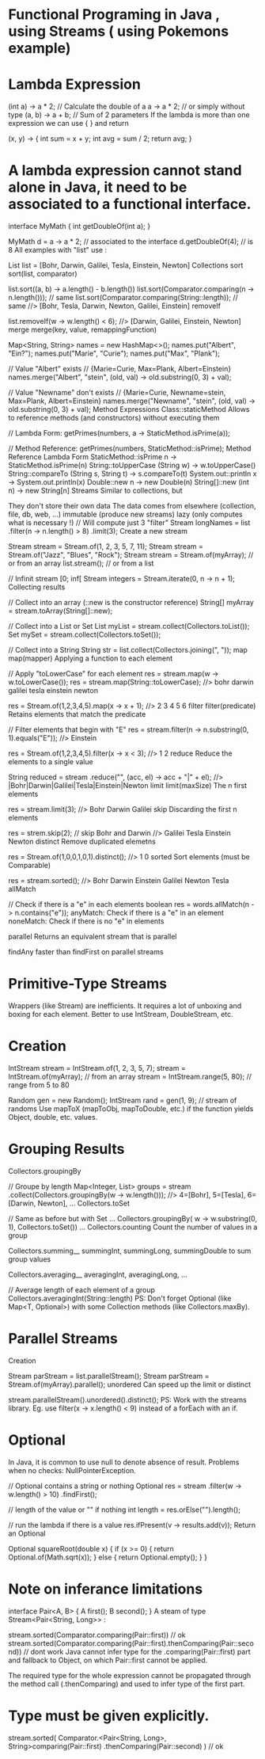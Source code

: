 # Functional Programing in Java , using Streams   ( using Pokemons  example)

# Lambda Expression
(int a) -> a * 2; // Calculate the double of a
a -> a * 2; // or simply without type
(a, b) -> a + b; // Sum of 2 parameters
If the lambda is more than one expression we can use { } and return

(x, y) -> {
	int sum = x + y;
	int avg = sum / 2;
	return avg;
}
 # A lambda expression cannot stand alone in Java, it need to be associated to a functional interface.

interface MyMath {
    int getDoubleOf(int a);
}
	
MyMath d = a -> a * 2; // associated to the interface
d.getDoubleOf(4); // is 8
All examples with "list" use :

List<String> list = [Bohr, Darwin, Galilei, Tesla, Einstein, Newton]
Collections
sort sort(list, comparator)

list.sort((a, b) -> a.length() - b.length())
list.sort(Comparator.comparing(n -> n.length())); // same
list.sort(Comparator.comparing(String::length)); // same
//> [Bohr, Tesla, Darwin, Newton, Galilei, Einstein]
removeIf

list.removeIf(w -> w.length() < 6);
//> [Darwin, Galilei, Einstein, Newton]
merge merge(key, value, remappingFunction)

Map<String, String> names = new HashMap<>();
names.put("Albert", "Ein?");
names.put("Marie", "Curie");
names.put("Max", "Plank");

// Value "Albert" exists
// {Marie=Curie, Max=Plank, Albert=Einstein}
names.merge("Albert", "stein", (old, val) -> old.substring(0, 3) + val);

// Value "Newname" don't exists
// {Marie=Curie, Newname=stein, Max=Plank, Albert=Einstein}
names.merge("Newname", "stein", (old, val) -> old.substring(0, 3) + val);
Method Expressions Class::staticMethod
Allows to reference methods (and constructors) without executing them

// Lambda Form:
getPrimes(numbers, a -> StaticMethod.isPrime(a));

// Method Reference:
getPrimes(numbers, StaticMethod::isPrime);
Method Reference	Lambda Form
StaticMethod::isPrime	n -> StaticMethod.isPrime(n)
String::toUpperCase	(String w) -> w.toUpperCase()
String::compareTo	(String s, String t) -> s.compareTo(t)
System.out::println	x -> System.out.println(x)
Double::new	n -> new Double(n)
String[]::new	(int n) -> new String[n]
Streams
Similar to collections, but

They don't store their own data
The data comes from elsewhere (collection, file, db, web, ...)
immutable (produce new streams)
lazy (only computes what is necessary !)
// Will compute just 3 "filter"
Stream<String> longNames = list
   .filter(n -> n.length() > 8)
   .limit(3);
Create a new stream

Stream<Integer> stream = Stream.of(1, 2, 3, 5, 7, 11);
Stream<String> stream = Stream.of("Jazz", "Blues", "Rock");
Stream<String> stream = Stream.of(myArray); // or from an array
list.stream(); // or from a list

// Infinit stream [0; inf[
Stream<Integer> integers = Stream.iterate(0, n -> n + 1);
Collecting results

// Collect into an array (::new is the constructor reference)
String[] myArray = stream.toArray(String[]::new);

// Collect into a List or Set
List<String> myList = stream.collect(Collectors.toList());
Set<String> mySet = stream.collect(Collectors.toSet());

// Collect into a String
String str = list.collect(Collectors.joining(", "));
map map(mapper)
Applying a function to each element

// Apply "toLowerCase" for each element
res = stream.map(w -> w.toLowerCase());
res = stream.map(String::toLowerCase);
//> bohr darwin galilei tesla einstein newton

res = Stream.of(1,2,3,4,5).map(x -> x + 1);
//> 2 3 4 5 6
filter filter(predicate)
Retains elements that match the predicate

// Filter elements that begin with "E"
res = stream.filter(n -> n.substring(0, 1).equals("E"));
//> Einstein

res = Stream.of(1,2,3,4,5).filter(x -> x < 3);
//> 1 2
reduce
Reduce the elements to a single value

String reduced = stream
	.reduce("", (acc, el) -> acc + "|" + el);
//> |Bohr|Darwin|Galilei|Tesla|Einstein|Newton
limit limit(maxSize) The n first elements

res = stream.limit(3);
//> Bohr Darwin Galilei
skip Discarding the first n elements

res = strem.skip(2); // skip Bohr and Darwin
//> Galilei Tesla Einstein Newton
distinct Remove duplicated elemetns

res = Stream.of(1,0,0,1,0,1).distinct();
//> 1 0
sorted Sort elements (must be Comparable)

res = stream.sorted();
//> Bohr Darwin Einstein Galilei Newton Tesla 
allMatch

// Check if there is a "e" in each elements
boolean res = words.allMatch(n -> n.contains("e"));
anyMatch: Check if there is a "e" in an element
noneMatch: Check if there is no "e" in elements

parallel Returns an equivalent stream that is parallel

findAny faster than findFirst on parallel streams

# Primitive-Type Streams
Wrappers (like Stream) are inefficients. It requires a lot of unboxing and boxing for each element. Better to use IntStream, DoubleStream, etc.

 # Creation

IntStream stream = IntStream.of(1, 2, 3, 5, 7);
stream = IntStream.of(myArray); // from an array
stream = IntStream.range(5, 80); // range from 5 to 80

Random gen = new Random();
IntStream rand = gen(1, 9); // stream of randoms
Use mapToX (mapToObj, mapToDouble, etc.) if the function yields Object, double, etc. values.

# Grouping Results
Collectors.groupingBy

// Groupe by length
Map<Integer, List<String>> groups = stream
	.collect(Collectors.groupingBy(w -> w.length()));
//> 4=[Bohr], 5=[Tesla], 6=[Darwin, Newton], ...
Collectors.toSet

// Same as before but with Set
... Collectors.groupingBy(
	w -> w.substring(0, 1), Collectors.toSet()) ...
Collectors.counting Count the number of values in a group

Collectors.summing__ summingInt, summingLong, summingDouble to sum group values

Collectors.averaging__ averagingInt, averagingLong, ...

// Average length of each element of a group
Collectors.averagingInt(String::length)
PS: Don't forget Optional (like Map<T, Optional<T>>) with some Collection methods (like Collectors.maxBy).

# Parallel Streams
Creation

Stream<String> parStream = list.parallelStream();
Stream<String> parStream = Stream.of(myArray).parallel();
unordered Can speed up the limit or distinct

stream.parallelStream().unordered().distinct();
PS: Work with the streams library. Eg. use filter(x -> x.length() < 9) instead of a forEach with an if.

# Optional
In Java, it is common to use null to denote absence of result. Problems when no checks: NullPointerException.

// Optional<String> contains a string or nothing
Optional<String> res = stream
   .filter(w -> w.length() > 10)
   .findFirst();

// length of the value or "" if nothing
int length = res.orElse("").length();

// run the lambda if there is a value
res.ifPresent(v -> results.add(v));
Return an Optional

Optional<Double> squareRoot(double x) {
   if (x >= 0) { return Optional.of(Math.sqrt(x)); }
   else { return Optional.empty(); }
}
 # Note on inferance limitations

interface Pair<A, B> {
    A first();
    B second();
}
A steam of type Stream<Pair<String, Long>> :

stream.sorted(Comparator.comparing(Pair::first)) // ok
stream.sorted(Comparator.comparing(Pair::first).thenComparing(Pair::second)) // dont work
Java cannot infer type for the .comparing(Pair::first) part and fallback to Object, on which Pair::first cannot be applied.

The required type for the whole expression cannot be propagated through the method call (.thenComparing) and used to infer type of the first part.

 # Type must be given explicitly.

stream.sorted(
    Comparator.<Pair<String, Long>, String>comparing(Pair::first)
    .thenComparing(Pair::second)
) // ok

